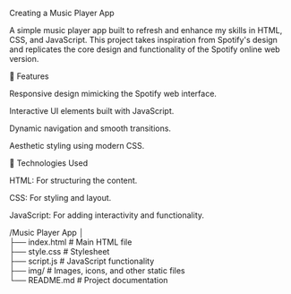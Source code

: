 Creating a Music Player App

A simple music player app built to refresh and enhance my skills in HTML, CSS, and JavaScript. This project takes inspiration from Spotify's design and replicates the core design and functionality of the Spotify online web version.

🎯 Features

Responsive design mimicking the Spotify web interface.

Interactive UI elements built with JavaScript.

Dynamic navigation and smooth transitions.

Aesthetic styling using modern CSS.

🚀 Technologies Used

HTML: For structuring the content.

CSS: For styling and layout.

JavaScript: For adding interactivity and functionality.

/Music Player App
│  
├── index.html        # Main HTML file  
├── style.css         # Stylesheet  
├── script.js         # JavaScript functionality  
├── img/           # Images, icons, and other static files  
└── README.md         # Project documentation  
